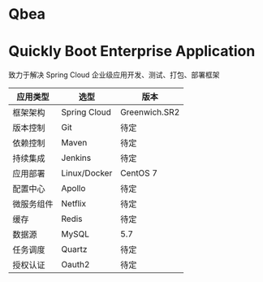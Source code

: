 # Qbea
# Quickly Boot Enterprise Application
致力于解决  Spring Cloud 企业级应用开发、测试、打包、部署框架

应用类型 | 选型 | 版本
---- | --- | ---
框架架构 | Spring Cloud | Greenwich.SR2
版本控制 | Git | 待定
依赖控制 | Maven | 待定
持续集成 | Jenkins | 待定
应用部署 | Linux/Docker | CentOS 7
配置中心 | Apollo | 待定
微服务组件 | Netflix | 待定
缓存 | Redis | 待定
数据源 | MySQL | 5.7
任务调度 | Quartz | 待定
授权认证 | Oauth2 | 待定
